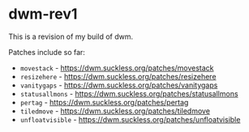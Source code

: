 # dwm-rev1

This is a revision of my build of dwm.

Patches include so far:

- `movestack` - https://dwm.suckless.org/patches/movestack
- `resizehere` - https://dwm.suckless.org/patches/resizehere
- `vanitygaps` - https://dwm.suckless.org/patches/vanitygaps
- `statusallmons` - https://dwm.suckless.org/patches/statusallmons
- `pertag` - https://dwm.suckless.org/patches/pertag
- `tiledmove` - https://dwm.suckless.org/patches/tiledmove
- `unfloatvisible` - https://dwm.suckless.org/patches/unfloatvisible
